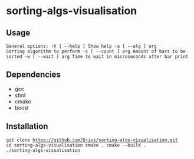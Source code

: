 
# sorting-algs-visualisation

## Usage
<code>General options:
  -h [ --help ]         Show help
  -a [ --alg ] arg      Sorting algorithm to perform
  -c [ --count ] arg    Amount of bars to be sorted
  -w [ --wait ] arg     Time to wait in microseconds after bar print
</code>

## Dependencies
- gcc
- sfml
- cmake
- boost

## Installation

<code>git clone https://github.com/Djivs/sorting-algs-visualisation.git
cd sorting-algs-visualisation
cmake .
cmake --build .
./sorting-algs-visualisation</code>
